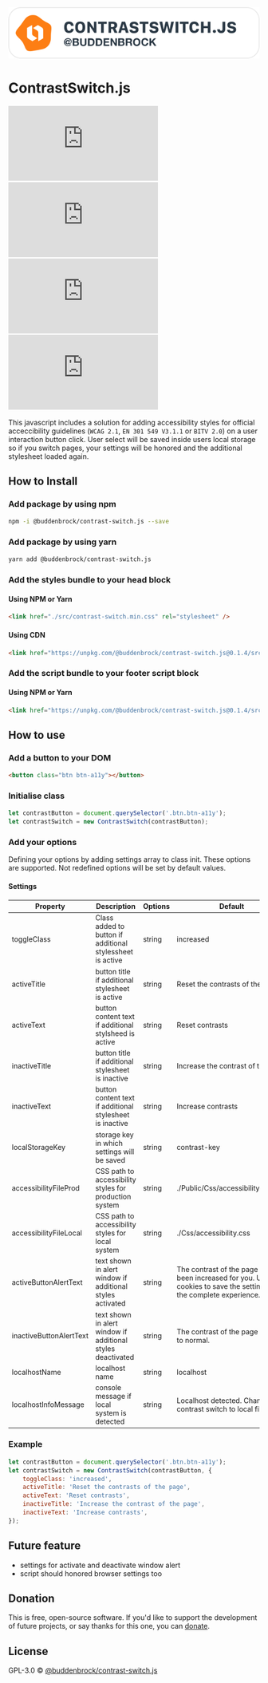 ![layout][logo-contrast-switch]

[logo-contrast-switch]: demo/Images/logo.svg

# ContrastSwitch.js
![GitHub licenze](https://img.shields.io/github/license/Buddenbrock/contrast-switch.js?style=for-the-badge)
![GitHub release](https://img.shields.io/github/package-json/version/Buddenbrock/contrast-switch.js?style=for-the-badge)
![Last commit](https://img.shields.io/github/last-commit/buddenbrock/contrast-switch.js?style=for-the-badge)
![GitHub repo size](https://img.shields.io/github/repo-size/Buddenbrock/contrast-switch.js?style=for-the-badge)

This javascript includes a solution for adding accessibility styles for official acceccibility guidelines (`WCAG 2.1`, `EN 301 549 V3.1.1` or `BITV 2.0`) on a user interaction button click.
User select will be saved inside users local storage so if you switch pages, your settings will be honored and the additional stylesheet loaded again.

## How to Install
### Add package by using npm
```sh
npm -i @buddenbrock/contrast-switch.js --save
```

### Add package by using yarn
```sh
yarn add @buddenbrock/contrast-switch.js
```

### Add the styles bundle to your head block
#### Using NPM or Yarn
```html
<link href="./src/contrast-switch.min.css" rel="stylesheet" />
```

#### Using CDN
```html
<link href="https://unpkg.com/@buddenbrock/contrast-switch.js@0.1.4/src/contrast-switch.min.css" rel="stylesheet" />
```

### Add the script bundle to your footer script block
#### Using NPM or Yarn
```html
<link href="https://unpkg.com/@buddenbrock/contrast-switch.js@0.1.4/src/contrast-switch.min.css" rel="stylesheet" />
```


## How to use
### Add a button to your DOM
```html
<button class="btn btn-a11y"></button>
```

### Initialise class
```javascript
let contrastButton = document.querySelector('.btn.btn-a11y');
let contrastSwitch = new ContrastSwitch(contrastButton);
```

### Add your options
Defining your options by adding settings array to class init. These options are supported. Not redefined options will be set by default values.

#### Settings
| Property                  | Description                                                 | Options | Default                                                                                                           |
| ------------------------- | ----------------------------------------------------------- | ------- | ----------------------------------------------------------------------------------------------------------------- |
| toggleClass               | Class added to button if additional stylessheet is active   | string  | increased                                                                                                         |
| activeTitle               | button title if additional stylesheet is active             | string  | Reset the contrasts of the page                                                                                   |
| activeText                | button content text if additional stylsheed is active       | string  | Reset contrasts                                                                                                   |
| inactiveTitle             | button title if additional stylesheet is inactive           | string  | Increase the contrast of the page                                                                                 |
| inactiveText              | button content text if additional stylesheet is inactive    | string  | Increase contrasts                                                                                                |
| localStorageKey           | storage key in which settings will be saved                 | string  | contrast-key                                                                                                      |
| accessibilityFileProd     | CSS path to accessibility styles for production system      | string  | ./Public/Css/accessibility.min.css                                                                                |
| accessibilityFileLocal    | CSS path to accessibility styles for local system           | string  | ./Css/accessibility.css                                                                                           |
| activeButtonAlertText     | text shown in alert window if additional styles activated   | string  | The contrast of the page has been increased for you. Use cookies to save the setting for the complete experience. |
| inactiveButtonAlertText   | text shown in alert window if additional styles deactivated | string  | The contrast of the page is back to normal.                                                                       |
| localhostName             | localhost name                                              | string  | localhost                                                                                                         |
| localhostInfoMessage      | console message if local system is detected                 | string  | Localhost detected. Change contrast switch to local file path                                                     |

### Example
```javascript
let contrastButton = document.querySelector('.btn.btn-a11y');
let contrastSwitch = new ContrastSwitch(contrastButton, {
    toggleClass: 'increased',
    activeTitle: 'Reset the contrasts of the page',
    activeText: 'Reset contrasts',
    inactiveTitle: 'Increase the contrast of the page',
    inactiveText: 'Increase contrasts',
});
```

## Future feature
- settings for activate and deactivate window alert
- script should honored browser settings too

## Donation
This is free, open-source software. If you'd like to support the development of future projects, or say thanks for this one, you can [donate](https://www.paypal.me/buddenbrock).

## License
GPL-3.0 &copy; [@buddenbrock/contrast-switch.js](https://github.com/Buddenbrock/contrast-switch.js/blob/master/LICENSE)